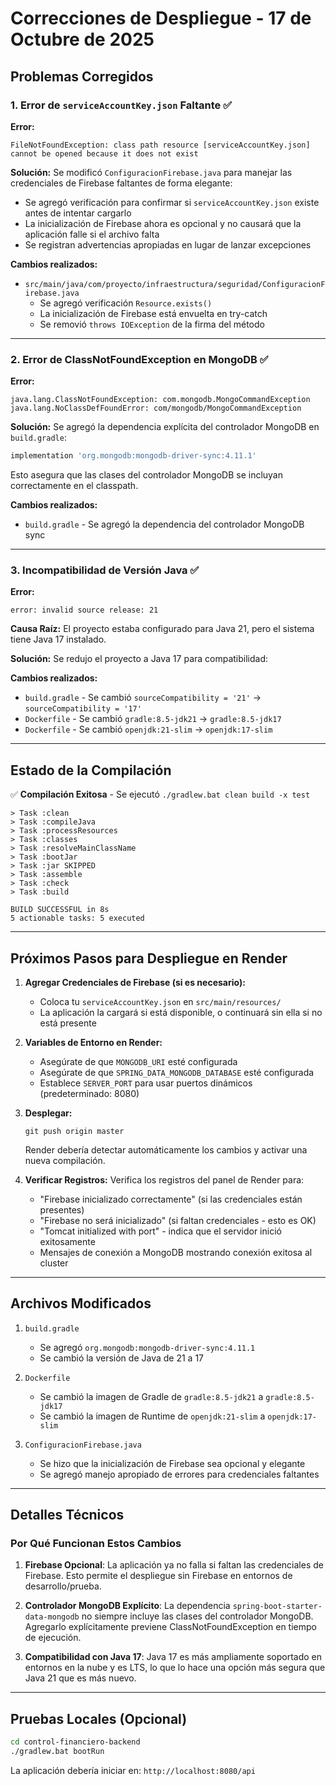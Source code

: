 # Correcciones de Despliegue - 17 de Octubre de 2025

## Problemas Corregidos

### 1. **Error de `serviceAccountKey.json` Faltante** ✅
**Error:**
```
FileNotFoundException: class path resource [serviceAccountKey.json] cannot be opened because it does not exist
```

**Solución:**
Se modificó `ConfiguracionFirebase.java` para manejar las credenciales de Firebase faltantes de forma elegante:
- Se agregó verificación para confirmar si `serviceAccountKey.json` existe antes de intentar cargarlo
- La inicialización de Firebase ahora es opcional y no causará que la aplicación falle si el archivo falta
- Se registran advertencias apropiadas en lugar de lanzar excepciones

**Cambios realizados:**
- `src/main/java/com/proyecto/infraestructura/seguridad/ConfiguracionFirebase.java`
  - Se agregó verificación `Resource.exists()`
  - La inicialización de Firebase está envuelta en try-catch
  - Se removió `throws IOException` de la firma del método

---

### 2. **Error de ClassNotFoundException en MongoDB** ✅
**Error:**
```
java.lang.ClassNotFoundException: com.mongodb.MongoCommandException
java.lang.NoClassDefFoundError: com/mongodb/MongoCommandException
```

**Solución:**
Se agregó la dependencia explícita del controlador MongoDB en `build.gradle`:
```gradle
implementation 'org.mongodb:mongodb-driver-sync:4.11.1'
```

Esto asegura que las clases del controlador MongoDB se incluyan correctamente en el classpath.

**Cambios realizados:**
- `build.gradle` - Se agregó la dependencia del controlador MongoDB sync

---

### 3. **Incompatibilidad de Versión Java** ✅
**Error:**
```
error: invalid source release: 21
```

**Causa Raíz:**
El proyecto estaba configurado para Java 21, pero el sistema tiene Java 17 instalado.

**Solución:**
Se redujo el proyecto a Java 17 para compatibilidad:

**Cambios realizados:**
- `build.gradle` - Se cambió `sourceCompatibility = '21'` → `sourceCompatibility = '17'`
- `Dockerfile` - Se cambió `gradle:8.5-jdk21` → `gradle:8.5-jdk17`
- `Dockerfile` - Se cambió `openjdk:21-slim` → `openjdk:17-slim`

---

## Estado de la Compilación
✅ **Compilación Exitosa** - Se ejecutó `./gradlew.bat clean build -x test`

```
> Task :clean
> Task :compileJava
> Task :processResources
> Task :classes
> Task :resolveMainClassName
> Task :bootJar
> Task :jar SKIPPED
> Task :assemble
> Task :check
> Task :build

BUILD SUCCESSFUL in 8s
5 actionable tasks: 5 executed
```

---

## Próximos Pasos para Despliegue en Render

1. **Agregar Credenciales de Firebase (si es necesario):**
   - Coloca tu `serviceAccountKey.json` en `src/main/resources/`
   - La aplicación la cargará si está disponible, o continuará sin ella si no está presente

2. **Variables de Entorno en Render:**
   - Asegúrate de que `MONGODB_URI` esté configurada
   - Asegúrate de que `SPRING_DATA_MONGODB_DATABASE` esté configurada
   - Establece `SERVER_PORT` para usar puertos dinámicos (predeterminado: 8080)

3. **Desplegar:**
   ```
   git push origin master
   ```
   Render debería detectar automáticamente los cambios y activar una nueva compilación.

4. **Verificar Registros:**
   Verifica los registros del panel de Render para:
   - "Firebase inicializado correctamente" (si las credenciales están presentes)
   - "Firebase no será inicializado" (si faltan credenciales - esto es OK)
   - "Tomcat initialized with port" - indica que el servidor inició exitosamente
   - Mensajes de conexión a MongoDB mostrando conexión exitosa al cluster

---

## Archivos Modificados

1. `build.gradle`
   - Se agregó `org.mongodb:mongodb-driver-sync:4.11.1`
   - Se cambió la versión de Java de 21 a 17

2. `Dockerfile`
   - Se cambió la imagen de Gradle de `gradle:8.5-jdk21` a `gradle:8.5-jdk17`
   - Se cambió la imagen de Runtime de `openjdk:21-slim` a `openjdk:17-slim`

3. `ConfiguracionFirebase.java`
   - Se hizo que la inicialización de Firebase sea opcional y elegante
   - Se agregó manejo apropiado de errores para credenciales faltantes

---

## Detalles Técnicos

### Por Qué Funcionan Estos Cambios

1. **Firebase Opcional**: La aplicación ya no falla si faltan las credenciales de Firebase. Esto permite el despliegue sin Firebase en entornos de desarrollo/prueba.

2. **Controlador MongoDB Explícito**: La dependencia `spring-boot-starter-data-mongodb` no siempre incluye las clases del controlador MongoDB. Agregarlo explícitamente previene ClassNotFoundException en tiempo de ejecución.

3. **Compatibilidad con Java 17**: Java 17 es más ampliamente soportado en entornos en la nube y es LTS, lo que lo hace una opción más segura que Java 21 que es más nuevo.

---

## Pruebas Locales (Opcional)

```bash
cd control-financiero-backend
./gradlew.bat bootRun
```

La aplicación debería iniciar en: `http://localhost:8080/api`


